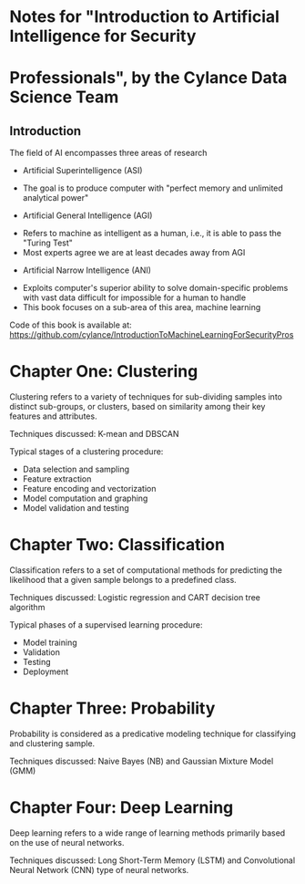 # Notes for "Introduction to Artificial Intelligence for Security
# Professionals", by the Cylance Data Science Team

## Introduction

The field of AI encompasses three areas of research
- Artificial Superintelligence (ASI)
 * The goal is to produce computer with "perfect memory and unlimited
   analytical power"
- Artificial General Intelligence (AGI)
 * Refers to machine as intelligent as a human, i.e., it is able to pass
   the "Turing Test"
 * Most experts agree we are at least decades away from AGI
- Artificial Narrow Intelligence (ANI)
 * Exploits computer's superior ability to solve domain-specific
   problems with vast data difficult for impossible for a human to
   handle
 * This book focuses on a sub-area of this area, machine learning

Code of this book is available at:
    https://github.com/cylance/IntroductionToMachineLearningForSecurityPros

# Chapter One: Clustering

Clustering refers to a variety of techniques for sub-dividing samples
into distinct sub-groups, or clusters, based on similarity among their
key features and attributes. 

Techniques discussed: K-mean and DBSCAN

Typical stages of a clustering procedure:
- Data selection and sampling
- Feature extraction
- Feature encoding and vectorization
- Model computation and graphing
- Model validation and testing


# Chapter Two: Classification

Classification refers to a set of computational methods for predicting
the likelihood that a given sample belongs to a predefined class.

Techniques discussed: Logistic regression and CART decision tree
algorithm

Typical phases of a supervised learning procedure:
- Model training
- Validation
- Testing
- Deployment

# Chapter Three: Probability

Probability is considered as a predicative modeling technique for
classifying and clustering sample.

Techniques discussed: Naive Bayes (NB) and Gaussian Mixture Model (GMM)

# Chapter Four: Deep Learning

Deep learning refers to a wide range of learning methods primarily based
on the use of neural networks.

Techniques discussed: Long Short-Term Memory (LSTM) and Convolutional
Neural Network (CNN) type of neural networks.





